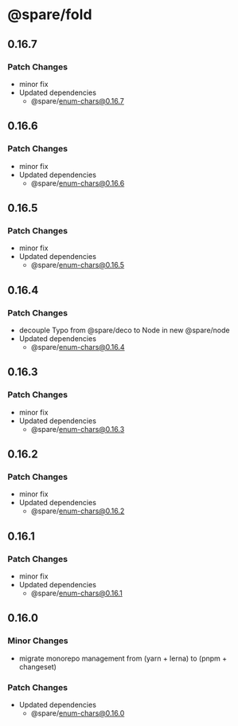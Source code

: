 # @spare/fold

## 0.16.7

### Patch Changes

- minor fix
- Updated dependencies
  - @spare/enum-chars@0.16.7

## 0.16.6

### Patch Changes

- minor fix
- Updated dependencies
  - @spare/enum-chars@0.16.6

## 0.16.5

### Patch Changes

- minor fix
- Updated dependencies
  - @spare/enum-chars@0.16.5

## 0.16.4

### Patch Changes

- decouple Typo from @spare/deco to Node in new @spare/node
- Updated dependencies
  - @spare/enum-chars@0.16.4

## 0.16.3

### Patch Changes

- minor fix
- Updated dependencies
  - @spare/enum-chars@0.16.3

## 0.16.2

### Patch Changes

- minor fix
- Updated dependencies
  - @spare/enum-chars@0.16.2

## 0.16.1

### Patch Changes

- minor fix
- Updated dependencies
  - @spare/enum-chars@0.16.1

## 0.16.0

### Minor Changes

- migrate monorepo management from (yarn + lerna) to (pnpm + changeset)

### Patch Changes

- Updated dependencies
  - @spare/enum-chars@0.16.0

